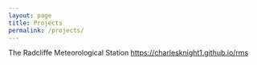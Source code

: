 ```yaml
---
layout: page
title: Projects
permalink: /projects/
---
```



The Radcliffe Meteorological Station
https://charlesknight1.github.io/rms
